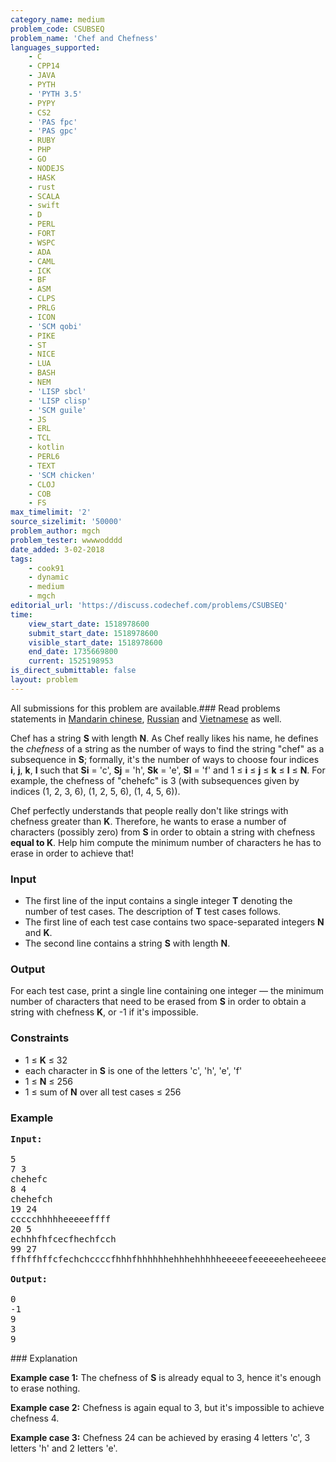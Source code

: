 ```yaml
---
category_name: medium
problem_code: CSUBSEQ
problem_name: 'Chef and Chefness'
languages_supported:
    - C
    - CPP14
    - JAVA
    - PYTH
    - 'PYTH 3.5'
    - PYPY
    - CS2
    - 'PAS fpc'
    - 'PAS gpc'
    - RUBY
    - PHP
    - GO
    - NODEJS
    - HASK
    - rust
    - SCALA
    - swift
    - D
    - PERL
    - FORT
    - WSPC
    - ADA
    - CAML
    - ICK
    - BF
    - ASM
    - CLPS
    - PRLG
    - ICON
    - 'SCM qobi'
    - PIKE
    - ST
    - NICE
    - LUA
    - BASH
    - NEM
    - 'LISP sbcl'
    - 'LISP clisp'
    - 'SCM guile'
    - JS
    - ERL
    - TCL
    - kotlin
    - PERL6
    - TEXT
    - 'SCM chicken'
    - CLOJ
    - COB
    - FS
max_timelimit: '2'
source_sizelimit: '50000'
problem_author: mgch
problem_tester: wwwwodddd
date_added: 3-02-2018
tags:
    - cook91
    - dynamic
    - medium
    - mgch
editorial_url: 'https://discuss.codechef.com/problems/CSUBSEQ'
time:
    view_start_date: 1518978600
    submit_start_date: 1518978600
    visible_start_date: 1518978600
    end_date: 1735669800
    current: 1525198953
is_direct_submittable: false
layout: problem
---
```

All submissions for this problem are available.### Read problems statements in [Mandarin chinese](http://www.codechef.com/download/translated/COOK91/mandarin/CSUBSEQ.pdf), [Russian](http://www.codechef.com/download/translated/COOK91/russian/CSUBSEQ.pdf) and [Vietnamese](http://www.codechef.com/download/translated/COOK91/vietnamese/CSUBSEQ.pdf) as well.

Chef has a string **S** with length **N**. As Chef really likes his name, he defines the _chefness_ of a string as the number of ways to find the string "chef" as a subsequence in **S**; formally, it's the number of ways to choose four indices **i**, **j**, **k**, **l** such that **Si** = 'c', **Sj** = 'h', **Sk** = 'e', **Sl** = 'f' and 1 ≤ **i** ≤ **j** ≤ **k** ≤ **l** ≤ **N**. For example, the chefness of "chehefc" is 3 (with subsequences given by indices (1, 2, 3, 6), (1, 2, 5, 6), (1, 4, 5, 6)).

Chef perfectly understands that people really don't like strings with chefness greater than **K**. Therefore, he wants to erase a number of characters (possibly zero) from **S** in order to obtain a string with chefness **equal to K**. Help him compute the minimum number of characters he has to erase in order to achieve that!

### Input

- The first line of the input contains a single integer **T** denoting the number of test cases. The description of **T** test cases follows.
- The first line of each test case contains two space-separated integers **N** and **K**.
- The second line contains a string **S** with length **N**.

### Output

For each test case, print a single line containing one integer — the minimum number of characters that need to be erased from **S** in order to obtain a string with chefness **K**, or -1 if it's impossible.

### Constraints

- 1 ≤ **K** ≤ 32
- each character in **S** is one of the letters 'c', 'h', 'e', 'f'
- 1 ≤ **N** ≤ 256
- 1 ≤ sum of **N** over all test cases ≤ 256

### Example

<pre><b>Input:</b>

5
7 3
chehefc
8 4
chehefch
19 24
ccccchhhhheeeeeffff
20 5
echhhfhfcecfhechfcch
99 27
ffhffhffcfechchccccfhhhfhhhhhhehhhehhhhheeeeefeeeeeeheeheeeeffcfffffffffffhffffchffeffcefefhhfcehfe

<b>Output:</b>

0
-1
9
3
9
</pre>### Explanation

**Example case 1:** The chefness of **S** is already equal to 3, hence it's enough to erase nothing.

**Example case 2:** Chefness is again equal to 3, but it's impossible to achieve chefness 4.

**Example case 3:** Chefness 24 can be achieved by erasing 4 letters 'c', 3 letters 'h' and 2 letters 'e'.
